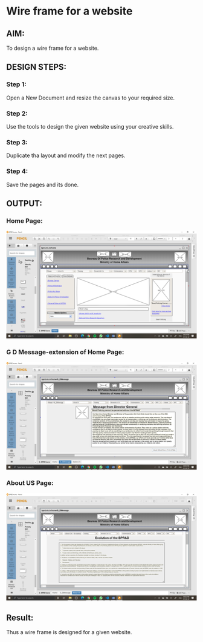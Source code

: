 # Wire frame for a website

## AIM:
To design a wire frame for a website.

## DESIGN STEPS:

### Step 1:
Open a New Document and resize the canvas to your required size.
### Step 2:
Use the tools to design the given website using your creative skills.
### Step 3:
Duplicate tha layout and modify the next pages.
### Step 4:
Save the pages and its done.

## OUTPUT:
### Home Page:
![](home.png)
### G D Message-extension of Home Page:
![](gdmessage.png)
### About US Page:
![](about.png)

## Result:
Thus a wire frame is designed for a given website.
